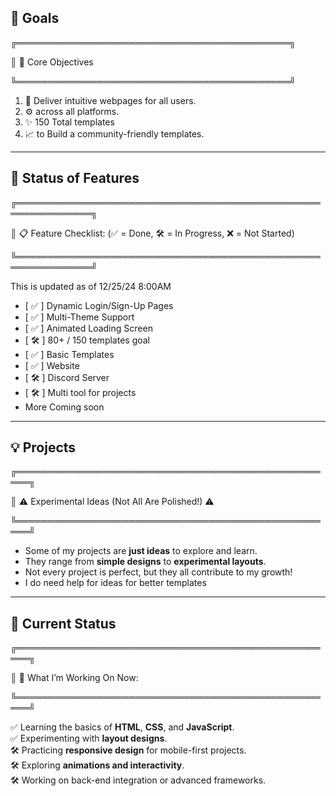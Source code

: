 
## 🌌 Goals

╔════════════════════════════════════════════╗

║ 🎯 Core Objectives 

╚════════════════════════════════════════════╝
1. 🌟 Deliver intuitive webpages for all users.  
2. ⚙️ across all platforms.    
3. ✨ 150 Total templates
5. 📈 to Build a community-friendly templates. 

---


## 🔄 Status of Features

╔══════════════════════════════════════════════════════════════╗

║ 📋 Feature Checklist: (✅ = Done, 🛠️ = In Progress, ❌ = Not Started) 

╚══════════════════════════════════════════════════════════════╝

This is updated as of 12/25/24 8:00AM

- [ ✅ ] Dynamic Login/Sign-Up Pages  
- [ ✅ ] Multi-Theme Support  
- [ ✅ ] Animated Loading Screen  
- [ 🛠️ ] 80+ / 150 templates goal
- [ ✅ ] Basic Templates
- [ ✅ ] Website
- [ 🛠️ ] Discord Server
- [ 🛠️ ] Multi tool for projects
- More Coming soon

---


## 💡 Projects

╔════════════════════════════════════════════════════╗

║ ⚠️ Experimental Ideas (Not All Are Polished!) ⚠️  

╚════════════════════════════════════════════════════╝

- Some of my projects are **just ideas** to explore and learn.  
- They range from **simple designs** to **experimental layouts**.  
- Not every project is perfect, but they all contribute to my growth!
- I do need help for ideas for better templates

---

## 🔄 Current Status

╔════════════════════════════════════════════════════╗

║ 🚀 What I’m Working On Now:                       

╚════════════════════════════════════════════════════╝

✅ Learning the basics of **HTML**, **CSS**, and **JavaScript**.  
✅ Experimenting with **layout designs**.  
🛠️ Practicing **responsive design** for mobile-first projects.  
🛠️ Exploring **animations and interactivity**.  
🛠️ Working on back-end integration or advanced frameworks.  




